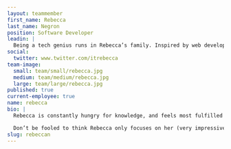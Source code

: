```yaml
---
layout: teammember
first_name: Rebecca
last_name: Negron
position: Software Developer
leadin: |
  Being a tech genius runs in Rebecca’s family. Inspired by web development from a young age, she still gets a thrill every time she sees the front end of code.
social:
  twitter: www.twitter.com/itrebecca
team-image:
  small: team/small/rebecca.jpg
  medium: team/medium/rebecca.jpg
  large: team/large/rebecca.jpg
published: true
current-employee: true
name: rebecca
bio: |
  Rebecca is constantly hungry for knowledge, and feels most fulfilled when she’s not only able to learn, but when she’s able to use her extensive tech expertise to teach others and form meaningful, human connections. It makes sense, then, why Rebecca chose to combine her passion for coding with her love of the nonprofit world-- focusing not only on web development, but the communities these organizations served. Her passion for nonprofit work was fueled by the first thing Rebecca built with code: a website for a non-profit that tutored LatinX children to help them learn English. Ever since, Rebecca landed developing jobs with mission driven organizations; from redesigning websites in higher education, to a web development role with Food & Water Watch (an environmental non-profit).

  Don’t be fooled to think Rebecca only focuses on her (very impressive) work. She is also an avid activist for social and environmental issues; she spent years volunteering for an environmental non-profit doing outreach to the LatinX community in Texas in order to ban fracking. (Yeah. Be impressed-- we sure are!) When Rebecca isn’t busy making computer coding magic or fighting for change, she’s an avid long distance runner, nature enthusiast, and film photographer.
slug: rebeccan
---
```

